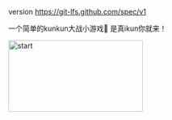 version https://git-lfs.github.com/spec/v1

一个简单的kunkun大战小游戏🐔
是真ikun你就来！

<img width="266" height="141" alt="start" src="https://github.com/user-attachments/assets/5da58475-0fcb-4c71-b584-f68b6c93b2c8" />

